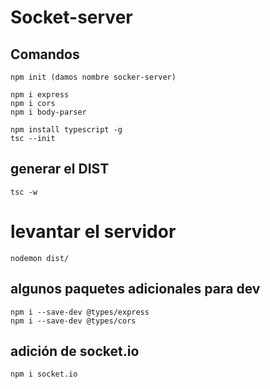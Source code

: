 # Socket-server

## Comandos
```
npm init (damos nombre socker-server)

npm i express
npm i cors
npm i body-parser

npm install typescript -g
tsc --init

````

## generar el DIST
```
tsc -w
````

# levantar el servidor
```
nodemon dist/
````

## algunos paquetes adicionales para dev
```
npm i --save-dev @types/express
npm i --save-dev @types/cors
```

## adición de socket.io
```
npm i socket.io
```
